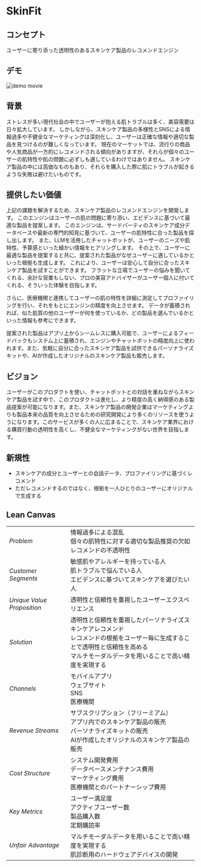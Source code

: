 # SkinFit

## コンセプト

ユーザーに寄り添った透明性のあるスキンケア製品のレコメンドエンジン

## デモ
![demo movie](./asset/demo.gif)

## 背景
ストレスが多い現代社会の中でユーザーが抱える肌トラブルは多く、美容需要は日々拡大しています。
しかしながら、スキンケア製品の多様性とSNSによる情報過多や不健全なマーケティングは深刻化し、ユーザーは正確な情報や適切な製品を見つけるのが難しくなっています。
現在のマーケットでは、流行りの商品や人気商品が一方的にレコメンドされる傾向がありますが、それらが個々のユーザーの肌特性や肌の問題に必ずしも適しているわけではありません。
スキンケア製品の中には高価なものもあり、それらを購入した際に肌にトラブルが起きるような失敗は避けたいものです。

## 提供したい価値
上記の課題を解決するため、スキンケア製品のレコメンドエンジンを開発します。
このエンジンはユーザーの肌の問題に寄り添い、エビデンスに基づいて最適な製品を提案します。
このエンジンは、サードパーティのスキンケア成分データベースや最新の専門的知見に基づいて、ユーザーの肌特性に合った製品を探し出します。
また、LLMを活用したチャットボットが、ユーザーのニーズや肌特性、予算感といった細かい情報をヒアリングします。
その上で、ユーザーに最適な製品を提案すると共に、提案された製品がなぜユーザーに適しているかといった根拠も生成します。
これにより、ユーザーは安心して自分に合ったスキンケア製品を試すことができます。
フラットな立場でユーザーの悩みを聞いてくれる、余計な営業もしない、プロの美容アドバイザーがユーザー個人に付いてくれる、そういった体験を目指します。

さらに、医療機関と連携してユーザーの肌の特性を詳細に測定してプロファイリングを行い、それをもとにエンジンの精度を向上させます。
データが蓄積されれば、似た肌質の他のユーザーが何を使っているか、どの製品を選んでいるかといった情報も参考にできます。

提案された製品はアプリ上からシームレスに購入可能で、ユーザーによるフィードバックもシステム上に蓄積され、エンジンやチャットボットの精度向上に使われます。また、気軽に自分に合ったスキンケア製品を試供できるパーソナライズキットや、AIが作成したオリジナルのスキンケア製品も販売します。

## ビジョン
ユーザーがこのプロダクトを使い、チャットボットとの対話を重ねながらスキンケア製品を試す中で、このプロダクトは進化し、より精度の高く納得感のある製品提案が可能になります。また、スキンケア製品の開発企業はマーケティングよりも製品本来の品質を向上させるための研究開発により多くのリソースを使うようになります。このサービスが多くの人に広まることで、スキンケア業界における購買行動の透明性を高くし、不健全なマーケティングがない世界を目指します。

## 新規性
- スキンケアの成分とユーザーとの会話データ、プロファイリングに基づくレコメンド
- ただレコメンドするのではなく、根拠を一人ひとりのユーザーにオリジナルで生成する

## Lean Canvas
|                         |                                                                                                      |
|-------------------------|------------------------------------------------------------------------------------------------------|
| *Problem*                 | 情報過多による混乱<br>個々の肌特性に対する適切な製品推奨の欠如<br>レコメンドの不透明性                     |
| *Customer Segments*       | 敏感肌やアレルギーを持っている人<br>肌トラブルで悩んでいる人<br>エビデンスに基づいてスキンケアを選びたい人 |
| *Unique Value Proposition*| 透明性と信頼性を重視したユーザーエクスペリエンス                                                      |
| *Solution*                | 透明性と信頼性を重視したパーソナライズスキンケアレコメンド<br>レコメンドの根拠をユーザー毎に生成することで透明性と信頼性を高める<br>マルチモーダルデータを用いることで高い精度を実現する |
| *Channels*                | モバイルアプリ<br>ウェブサイト<br>SNS<br>医療機関                                                    |
| *Revenue Streams*         | サブスクリプション（フリーミアム）<br>アプリ内でのスキンケア製品の販売<br>パーソナライズキットの販売<br>AIが作成したオリジナルのスキンケア製品の販売 |
| *Cost Structure*         | システム開発費用<br>データベースメンテナンス費用<br>マーケティング費用<br>医療機関とのパートナーシップ費用 |
| *Key Metrics*             | ユーザー満足度<br>アクティブユーザー数<br>製品購入数<br>定期購読率                                   |
| *Unfair Advantage*        | マルチモーダルデータを用いることで高い精度を実現する<br>肌診断用のハードウェアデバイスの開発             |
